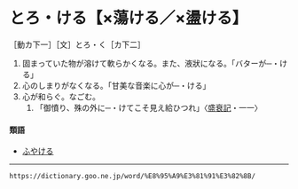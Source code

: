 # とろ・ける【×蕩ける／×盪ける】

［動カ下一］［文］とろ・く［カ下二］
1.  固まっていた物が溶けて軟らかくなる。また、液狀になる。「バターが─・ける」
2.  心のしまりがなくなる。「甘美な音楽に心が─・ける」
3.  心が和らぐ。なごむ。    
    1.  「御憤り、殊の外に─・けてこそ見え給ひつれ」〈[盛衰記](https://dictionary.goo.ne.jp/word/%E6%BA%90%E5%B9%B3%E7%9B%9B%E8%A1%B0%E8%A8%98/#jn-70790)・一一〉
        

#### 類語

-   [ふやける](https://dictionary.goo.ne.jp/word/%E3%81%B5%E3%82%84%E3%81%91%E3%82%8B/#jn-194743)

---
`https://dictionary.goo.ne.jp/word/%E8%95%A9%E3%81%91%E3%82%8B/`